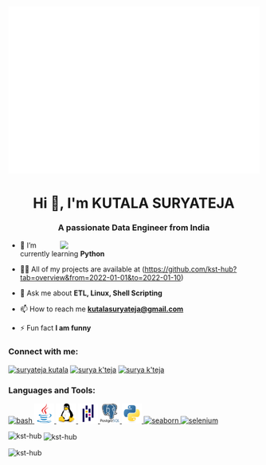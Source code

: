 <img width="100%" src="data:image/png;base64,iVBORw0KGgoAAAANSUhEUgAAARMAAAC3CAMAAAAGjUrGAAAAA1BMVEX///+nxBvIAAAAR0lEQVR4nO3BAQ0AAADCoPdPbQ8HFAAAAAAAAAAAAAAAAAAAAAAAAAAAAAAAAAAAAAAAAAAAAAAAAAAAAAAAAAAAAAAAAPBgxUwAAU+n3sIAAAAASUVORK5CYII=">


<h1 align="center">Hi 👋, I'm KUTALA SURYATEJA</h1>
<h3 align="center">A passionate Data Engineer from India</h3>

<img align="right" width="400" src="https://cdn.dribbble.com/users/1518535/screenshots/7528356/media/e11e5b8aaa2187e4e1a7c3da0553208e.gif">



- 🌱 I’m currently learning **Python**

- 👨‍💻 All of my projects are available at (https://github.com/kst-hub?tab=overview&from=2022-01-01&to=2022-01-10)

- 💬 Ask me about **ETL, Linux, Shell Scripting**

- 📫 How to reach me **kutalasuryateja@gmail.com**

- ⚡ Fun fact **I am funny**

<h3 align="left">Connect with me:</h3>
<p align="left">
<a href="https://www.linkedin.com/in/suryatejak/" target="blank"><img align="center" src="https://raw.githubusercontent.com/rahuldkjain/github-profile-readme-generator/master/src/images/icons/Social/linked-in-alt.svg" alt="suryateja kutala" height="30" width="40" /></a>
<a href="https://www.facebook.com/suryateja.kutala" target="blank"><img align="center" src="https://raw.githubusercontent.com/rahuldkjain/github-profile-readme-generator/master/src/images/icons/Social/facebook.svg" alt="surya k'teja" height="30" width="40" /></a>
<a href="https://www.instagram.com/surya_kteja/" target="blank"><img align="center" src="https://raw.githubusercontent.com/rahuldkjain/github-profile-readme-generator/master/src/images/icons/Social/instagram.svg" alt="surya k'teja" height="30" width="40" /></a>
</p>

<h3 align="left">Languages and Tools:</h3>
<p align="left"> <a href="https://www.gnu.org/software/bash/" target="_blank" rel="noreferrer"> <img src="https://www.vectorlogo.zone/logos/gnu_bash/gnu_bash-icon.svg" alt="bash" width="40" height="40"/> </a> <a href="https://www.java.com" target="_blank" rel="noreferrer"> <img src="https://raw.githubusercontent.com/devicons/devicon/master/icons/java/java-original.svg" alt="java" width="40" height="40"/> </a> <a href="https://www.linux.org/" target="_blank" rel="noreferrer"> <img src="https://raw.githubusercontent.com/devicons/devicon/master/icons/linux/linux-original.svg" alt="linux" width="40" height="40"/> </a> <a href="https://pandas.pydata.org/" target="_blank" rel="noreferrer"> <img src="https://raw.githubusercontent.com/devicons/devicon/2ae2a900d2f041da66e950e4d48052658d850630/icons/pandas/pandas-original.svg" alt="pandas" width="40" height="40"/> </a> <a href="https://www.postgresql.org" target="_blank" rel="noreferrer"> <img src="https://raw.githubusercontent.com/devicons/devicon/master/icons/postgresql/postgresql-original-wordmark.svg" alt="postgresql" width="40" height="40"/> </a> <a href="https://www.python.org" target="_blank" rel="noreferrer"> <img src="https://raw.githubusercontent.com/devicons/devicon/master/icons/python/python-original.svg" alt="python" width="40" height="40"/> </a> <a href="https://seaborn.pydata.org/" target="_blank" rel="noreferrer"> <img src="https://seaborn.pydata.org/_images/logo-mark-lightbg.svg" alt="seaborn" width="40" height="40"/> </a> <a href="https://www.selenium.dev" target="_blank" rel="noreferrer"> <img src="https://raw.githubusercontent.com/detain/svg-logos/780f25886640cef088af994181646db2f6b1a3f8/svg/selenium-logo.svg" alt="selenium" width="40" height="40"/> </a> </p>

<p><img align="left" src="https://github-readme-stats.vercel.app/api/top-langs?username=kst-hub&show_icons=true&locale=en&layout=compact" alt="kst-hub" /></p>

<p>&nbsp;<img align="center" src="https://github-readme-stats.vercel.app/api?username=kst-hub&show_icons=true&locale=en" alt="kst-hub" /></p>

<p><img align="center" src="https://github-readme-streak-stats.herokuapp.com/?user=kst-hub&" alt="kst-hub" /></p>

